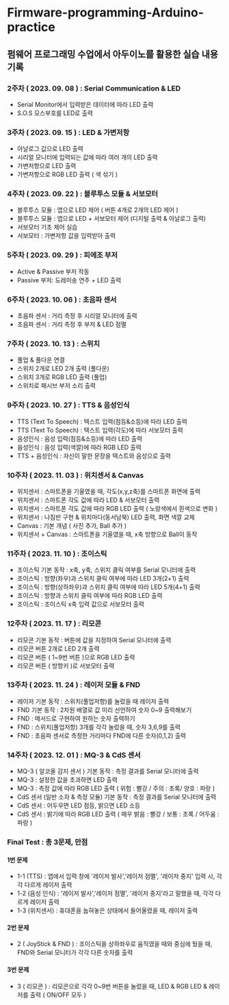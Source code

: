 # Firmware-programming-Arduino-practice
## 펌웨어 프로그래밍 수업에서 아두이노를 활용한 실습 내용 기록


### 2주차 ( 2023. 09. 08 ) : Serial Communication & LED
- Serial Monitor에서 입력받은 데이터에 따라 LED 출력
- S.O.S 모스부호를 LED로 출력

### 3주차 ( 2023. 09. 15 ) : LED & 가변저항
- 아날로그 값으로 LED 출력
- 시리얼 모니터에 입력되는 값에 따라 여러 개의 LED 출력
- 가변저항으로 LED 출력
- 가변저항으로 RGB LED 출력 ( 색 섞기 )


### 4주차 ( 2023. 09. 22 ) : 블루투스 모듈 & 서보모터
- 블루투스 모듈 : 앱으로 LED 제어 ( 버튼 4개로 2개의 LED 제어 )
- 블루투스 모듈 : 앱으로 LED + 서보모터 제어 (디지털 출력 & 아날로그 출력)
- 서보모터 기초 제어 실습
- 서보모터 : 가변저항 값을 입력받아 출력


### 5주차 ( 2023. 09. 29 ) : 피에조 부저
- Active & Passive 부저 작동
- Passive 부저: 도레미송 연주 + LED 출력


### 6주차 ( 2023. 10. 06 ) :  초음파 센서
- 초음파 센서 : 거리 측정 후 시리얼 모니터에 출력
- 초음파 센서 : 거리 측정 후 부저 & LED 점멸


### 7주차 ( 2023. 10. 13 ) : 스위치
- 풀업 & 풀다운 연결
- 스위치 2개로 LED 2개 출력 (풀다운)
- 스위치 3개로 RGB LED 출력 (풀업)
- 스위치로 패시브 부저 소리 출력


### 9주차 ( 2023. 10. 27 ) : TTS & 음성인식
- TTS (Text To Speech) : 텍스트 입력(점등&소등)에 따라 LED 출력
- TTS (Text To Speech) : 텍스트 입력(각도)에 따라 서보모터 출력
- 음성인식 : 음성 입력(점등&소등)에 따라 LED 출력
- 음성인식 : 음성 입력(색깔)에 따라 RGB LED 출력
- TTS + 음성인식 : 자신이 말한 문장을 텍스트와 음성으로 출력


### 10주차 ( 2023. 11. 03 ) : 위치센서 & Canvas
- 위치센서 : 스마트폰을 기울였을 때, 각도(x,y,z축)를 스마트폰 화면에 출력
- 위치센서 : 스마트폰 각도 값에 따라 LED & 서보모터 출력
- 위치센서 : 스마트폰 각도 값에 따라 RGB LED 출력 ( 노랑색에서 흰색으로 변화 )
- 위치센서 : 나침반 구현 & 위치마다(동서남북) LED 출력, 화면 색깔 교체
- Canvas : 기본 개념 ( 사진 추가, Ball 추가 )
- 위치센서 + Canvas : 스마트폰을 기울였을 때, x축 방향으로 Ball이 동작 


### 11주차 ( 2023. 11. 10 ) : 조이스틱
- 조이스틱 기본 동작 : x축, y축, 스위치 클릭 여부를 Serial 모니터에 출력
- 조이스틱 : 방향(좌우)과 스위치 클릭 여부에 따라 LED 3개(2+1) 출력
- 조이스틱 : 방향(상하좌우)과 스위치 클릭 여부에 따라 LED 5개(4+1) 출력
- 조이스틱 : 방향과 스위치 클릭 여부에 따라 RGB LED 출력
- 조이스틱 : 조이스틱 x축 입력 값으로 서보모터 출력


### 12주차 ( 2023. 11. 17 ) : 리모콘
- 리모콘 기본 동작 : 버튼에 값을 지정하여 Serial 모니터에 출력
- 리모콘 버튼 2개로 LED 2개 출력
- 리모콘 버튼 ( 1~9번 버튼 )으로 RGB LED 출력
- 리모콘 버튼 ( 방향키 )로 서보모터 출력


### 13주차 ( 2023. 11. 24 ) : 레이저 모듈 & FND
- 레이저 기본 동작 : 스위치(풀업저항)를 눌렀을 때 레이저 출력
- FND 기본 동작 : 2차원 배열로 값 미리 선언하여 숫자 0~9 출력해보기
- FND : 메서드로 구현하여 원하는 숫자 출력하기
- FND : 스위치(풀업저항) 3개를 각각 눌렀을 때, 숫자 3,6,9를 출력
- FND : 초음파 센서로 측정한 거리마다 FND에 다른 숫자(0,1,2) 출력


### 14주차 ( 2023. 12. 01 ) : MQ-3 & CdS 센서
- MQ-3 ( 알코올 감지 센서 ) 기본 동작 : 측정 결과를 Serial 모니터에 출력
- MQ-3 : 설정한 값을 초과하면 LED 출력 
- MQ-3 : 측정 값에 따라 RGB LED 출력
        ( 위험 : 빨강 / 주의 : 초록/ 양호 : 파랑 )
- CdS 센서 (일반 소자 & 측정 모듈) 기본 동작 : 측정 결과를 Serial 모니터에 출력
- CdS 센서 : 어두우면 LED 점등, 밝으면 LED 소등
- CdS 센서 : 밝기에 따라 RGB LED 출력
            ( 매우 밝음 : 빨강 / 보통 : 초록 / 어두움 : 파랑 )


### Final Test : 총 3문제, 만점
#### 1번 문제
- 1-1 (TTS) : 앱에서 입력 창에 '레이저 발사','레이저 점멸', '레이저 중지' 입력 시, 각각 다르게 레이저 출력
- 1-2 (음성 인식) : '레이저 발사','레이저 점멸', '레이저 중지'라고 말했을 때, 각각 다르게 레이저 출력
- 1-3 (위치센서) : 휴대폰을 눕혀놓은 상태에서 들어올렸을 때, 레이저 출력
#### 2번 문제
- 2 ( JoyStick & FND ) : 조이스틱을 상하좌우로 움직였을 때와 중심에 뒀을 때, FND와 Serial 모니터가 각각 다른 숫자를 출력
#### 3번 문제
- 3 ( 리모콘 ) : 리모콘으로 각각 0~9번 버튼을 눌렀을 때, LED & RGB LED & 레이저를 출력 ( ON/OFF 모두 )
